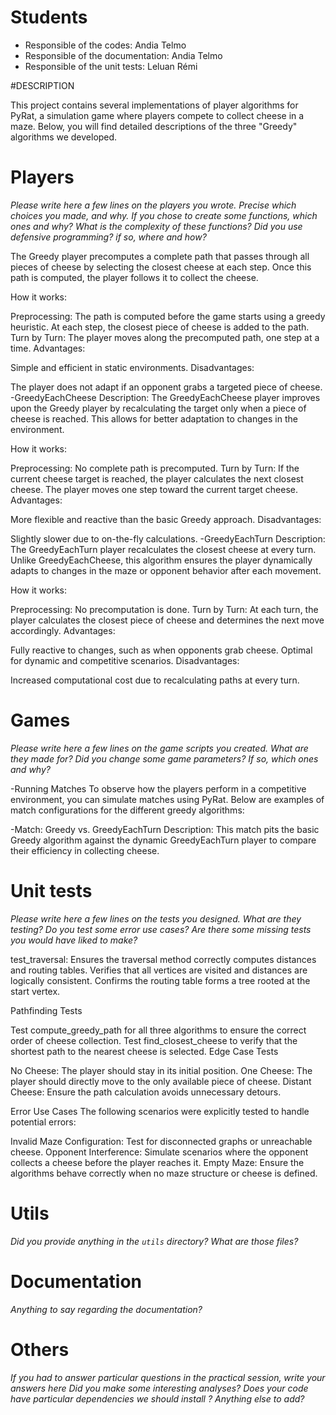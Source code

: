 # Students

- Responsible of the codes: Andia Telmo
- Responsible of the documentation: Andia Telmo
- Responsible of the unit tests: Leluan Rémi


#DESCRIPTION

This project contains several implementations of player algorithms for PyRat, a simulation game where players compete to collect cheese in a maze. Below, you will find detailed descriptions of the three "Greedy" algorithms we developed.


# Players

*Please write here a few lines on the players you wrote.*
*Precise which choices you made, and why.*
*If you chose to create some functions, which ones and why?*
*What is the complexity of these functions?*
*Did you use defensive programming? if so, where and how?*

<write here>
The Greedy player precomputes a complete path that passes through all pieces of cheese by selecting the closest cheese at each step. Once this path is computed, the player follows it to collect the cheese.

How it works:

Preprocessing:
The path is computed before the game starts using a greedy heuristic.
At each step, the closest piece of cheese is added to the path.
Turn by Turn:
The player moves along the precomputed path, one step at a time.
Advantages:

Simple and efficient in static environments.
Disadvantages:

The player does not adapt if an opponent grabs a targeted piece of cheese.
-GreedyEachCheese
Description:
The GreedyEachCheese player improves upon the Greedy player by recalculating the target only when a piece of cheese is reached. This allows for better adaptation to changes in the environment.

How it works:

Preprocessing:
No complete path is precomputed.
Turn by Turn:
If the current cheese target is reached, the player calculates the next closest cheese.
The player moves one step toward the current target cheese.
Advantages:

More flexible and reactive than the basic Greedy approach.
Disadvantages:

Slightly slower due to on-the-fly calculations.
-GreedyEachTurn
Description:
The GreedyEachTurn player recalculates the closest cheese at every turn. Unlike GreedyEachCheese, this algorithm ensures the player dynamically adapts to changes in the maze or opponent behavior after each movement.

How it works:

Preprocessing:
No precomputation is done.
Turn by Turn:
At each turn, the player calculates the closest piece of cheese and determines the next move accordingly.
Advantages:

Fully reactive to changes, such as when opponents grab cheese.
Optimal for dynamic and competitive scenarios.
Disadvantages:

Increased computational cost due to recalculating paths at every turn.

# Games

*Please write here a few lines on the game scripts you created.*
*What are they made for?*
*Did you change some game parameters? If so, which ones and why?*

<write here>
-Running Matches
To observe how the players perform in a competitive environment, you can simulate matches using PyRat. Below are examples of match configurations for the different greedy algorithms:

-Match: Greedy vs. GreedyEachTurn
Description:
This match pits the basic Greedy algorithm against the dynamic GreedyEachTurn player to compare their efficiency in collecting cheese.

# Unit tests

*Please write here a few lines on the tests you designed.*
*What are they testing?*
*Do you test some error use cases?*
*Are there some missing tests you would have liked to make?*

<write here>

test_traversal:
Ensures the traversal method correctly computes distances and routing tables.
Verifies that all vertices are visited and distances are logically consistent.
Confirms the routing table forms a tree rooted at the start vertex.

Pathfinding Tests

Test compute_greedy_path for all three algorithms to ensure the correct order of cheese collection.
Test find_closest_cheese to verify that the shortest path to the nearest cheese is selected.
Edge Case Tests

No Cheese: The player should stay in its initial position.
One Cheese: The player should directly move to the only available piece of cheese.
Distant Cheese: Ensure the path calculation avoids unnecessary detours.

Error Use Cases
The following scenarios were explicitly tested to handle potential errors:

Invalid Maze Configuration:
Test for disconnected graphs or unreachable cheese.
Opponent Interference:
Simulate scenarios where the opponent collects a cheese before the player reaches it.
Empty Maze:
Ensure the algorithms behave correctly when no maze structure or cheese is defined.

# Utils

*Did you provide anything in the `utils` directory?*
*What are those files?*

<write here>



# Documentation

*Anything to say regarding the documentation?*

<write here>



# Others

*If you had to answer particular questions in the practical session, write your answers here*
*Did you make some interesting analyses?*
*Does your code have particular dependencies we should install ?*
*Anything else to add?*

<write here>
